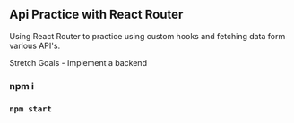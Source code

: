 ## Api Practice with React Router
Using React Router to practice using custom hooks and fetching data form various API's.

Stretch Goals - Implement a backend

### npm i
### `npm start`

